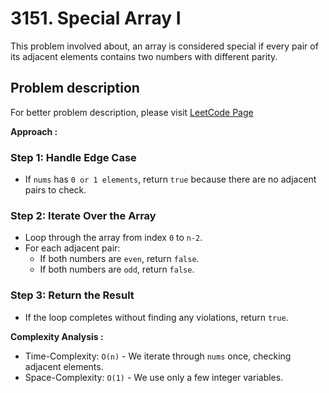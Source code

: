# 3151. Special Array I

This problem involved about, an array is considered special if every pair of its adjacent elements contains two numbers with different parity.

## Problem description

For better problem description, please visit [LeetCode Page](https://leetcode.com/problems/special-array-i/description)

**Approach :**<br/>

### Step 1: Handle Edge Case

-   If `nums` has `0 or 1 elements`, return `true` because there are no adjacent pairs to check.

### Step 2: Iterate Over the Array

-   Loop through the array from index `0` to `n-2`.
-   For each adjacent pair:
    -   If both numbers are `even`, return `false`.
    -   If both numbers are `odd`, return `false`.

### Step 3: Return the Result

-   If the loop completes without finding any violations, return `true`.

**Complexity Analysis :**<br/>

-   Time-Complexity: `O(n)` - We iterate through `nums` once, checking adjacent elements.
-   Space-Complexity: `O(1)` - We use only a few integer variables.
